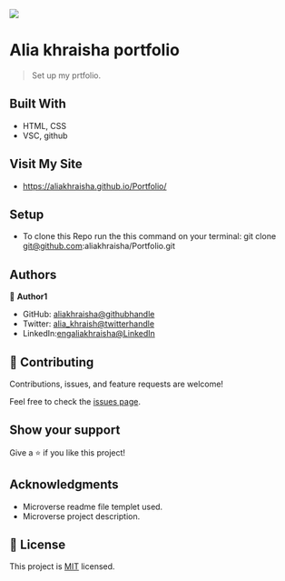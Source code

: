 ![](https://img.shields.io/badge/Microverse-blueviolet)

# Alia khraisha portfolio

> Set up my prtfolio.


## Built With

- HTML, CSS
- VSC, github

## Visit My Site 

- https://aliakhraisha.github.io/Portfolio/

## Setup

- To clone this Repo run the this command on your terminal:
git clone git@github.com:aliakhraisha/Portfolio.git

## Authors

👤 **Author1**

- GitHub: [aliakhraisha@githubhandle](https://github.com/aliakhraisha)
- Twitter: [alia_khraish@twitterhandle](https://twitter.com/alia_khraisha)
- LinkedIn:[engaliakhraisha@LinkedIn](https://www.linkedin.com/in/engaliakhraisha/)

## 🤝 Contributing

Contributions, issues, and feature requests are welcome!

Feel free to check the [issues page](../../issues/).

## Show your support

Give a ⭐️ if you like this project!

## Acknowledgments

- Microverse readme file templet used.
- Microverse project description.

## 📝 License

This project is [MIT](https://github.com/aliakhraisha/Portfolio/blob/setup-and-mobile-first/licence) licensed.
